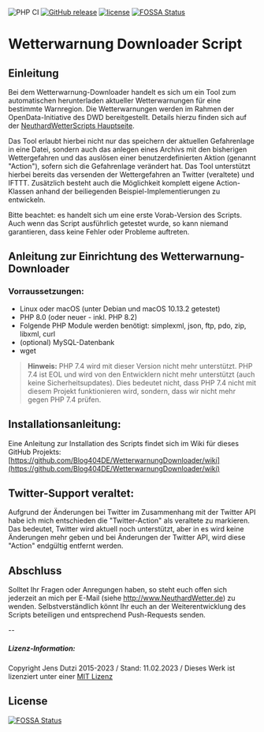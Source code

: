 ![PHP CI](https://github.com/Blog404DE/WetterwarnungDownloader/workflows/PHP%20CI/badge.svg) [![GitHub release](https://img.shields.io/github/release/Blog404DE/WetterwarnungDownloader.svg?style=square)](https://github.com/Blog404DE/WetterwarnungDownloader) [![license](https://img.shields.io/github/license/Blog404DE/WetterwarnungDownloader.svg?style=square)](https://github.com/Blog404DE/WetterwarnungDownloader)
[![FOSSA Status](https://app.fossa.com/api/projects/git%2Bgithub.com%2FBlog404DE%2FWetterwarnungDownloader.svg?type=shield)](https://app.fossa.com/projects/git%2Bgithub.com%2FBlog404DE%2FWetterwarnungDownloader?ref=badge_shield)


# Wetterwarnung Downloader Script

## Einleitung

Bei dem Wetterwarnung-Downloader handelt es sich um ein Tool zum automatischen herunterladen aktueller Wetterwarnungen für eine bestimmte Warnregion. Die Wetterwarnungen werden im Rahmen der OpenData-Initiative des DWD bereitgestellt. Details hierzu finden sich auf der [NeuthardWetterScripts Hauptseite](https://github.com/Blog404DE/NeuthardWetter-Scripts).

Das Tool erlaubt hierbei nicht nur das speichern der aktuellen Gefahrenlage in eine Datei, sondern auch das anlegen eines Archivs mit den bisherigen Wettergefahren und das auslösen einer benutzerdefinierten Aktion (genannt "Action"), sofern sich die Gefahrenlage verändert hat. Das Tool unterstützt hierbei bereits das versenden der Wettergefahren an Twitter (veraltete) und IFTTT. Zusätzlich besteht auch die Möglichkeit komplett eigene Action-Klassen anhand der beiliegenden Beispiel-Implementierungen zu entwickeln.

Bitte beachtet: es handelt sich um eine erste Vorab-Version des Scripts. Auch wenn das Script ausführlich getestet wurde, so kann niemand garantieren, dass keine Fehler oder Probleme auftreten.

## Anleitung zur Einrichtung des Wetterwarnung-Downloader

### Vorraussetzungen:

- Linux oder macOS (unter Debian und macOS 10.13.2 getestet)
- PHP 8.0 (oder neuer - inkl. PHP 8.2)
- Folgende PHP Module werden benötigt: simplexml, json, ftp, pdo, zip, libxml, curl
- (optional) MySQL-Datenbank
- wget

> **Hinweis:** PHP 7.4 wird mit dieser Version nicht mehr unterstützt. PHP 7.4 ist EOL und wird von den Entwicklern nicht mehr unterstützt (auch keine Sicherheitsupdates). Dies bedeutet nicht, dass PHP 7.4 nicht mit diesem Projekt funktionieren wird, sondern, dass wir nicht mehr gegen PHP 7.4 prüfen.

## Installationsanleitung:

Eine Anleitung zur Installation des Scripts findet sich im Wiki für dieses GitHub Projekts:
[https://github.com/Blog404DE/WetterwarnungDownloader/wiki](https://github.com/Blog404DE/WetterwarnungDownloader/wiki)

## Twitter-Support veraltet:

Aufgrund der Änderungen bei Twitter im Zusammenhang mit der Twitter API habe ich mich entschieden die "Twitter-Action" als veraltete zu markieren. Das bedeutet, Twitter wird aktuell noch unterstützt, aber in es wird keine Änderungen mehr geben und bei Änderungen der Twitter API, wird diese "Action" endgültig entfernt werden.

## Abschluss

Solltet Ihr Fragen oder Anregungen haben, so steht euch offen sich jederzeit an mich per E-Mail (siehe http://www.NeuthardWetter.de) zu wenden. Selbstverständlich könnt Ihr euch an der Weiterentwicklung des Scripts beteiligen und entsprechend Push-Requests senden.


--
##### Lizenz-Information:

Copyright Jens Dutzi 2015-2023 / Stand: 11.02.2023 / Dieses Werk ist lizenziert unter einer [MIT Lizenz](http://opensource.org/licenses/mit-license.php)


## License
[![FOSSA Status](https://app.fossa.com/api/projects/git%2Bgithub.com%2FBlog404DE%2FWetterwarnungDownloader.svg?type=large)](https://app.fossa.com/projects/git%2Bgithub.com%2FBlog404DE%2FWetterwarnungDownloader?ref=badge_large)
